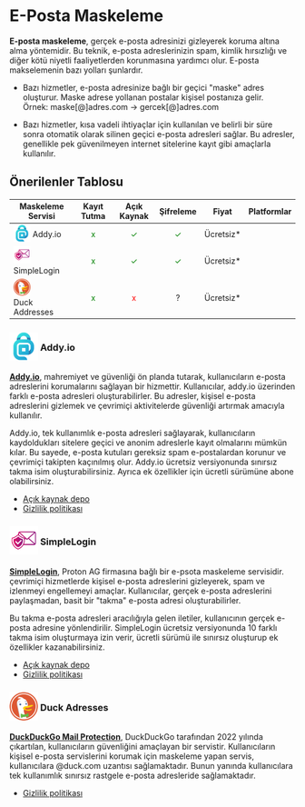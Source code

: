 # E-Posta Maskeleme

**E-posta maskeleme**, gerçek e-posta adresinizi gizleyerek koruma altına alma yöntemidir. Bu teknik, e-posta adreslerinizin spam, kimlik hırsızlığı ve diğer kötü niyetli faaliyetlerden korunmasına yardımcı olur. E-posta makselemenin bazı yolları şunlardır.

- Bazı hizmetler, e-posta adresinize bağlı bir geçici "maske" adres oluşturur. Maske adrese yollanan postalar kişisel postanıza gelir. <br>Örnek: maske[@]adres.com -> gercek[@]adres.com

- Bazı hizmetler, kısa vadeli ihtiyaçlar için kullanılan ve belirli bir süre sonra otomatik olarak silinen geçici e-posta adresleri sağlar. Bu adresler, genellikle pek güvenilmeyen internet sitelerine kayıt gibi amaçlarla kullanılır.

## Önerilenler Tablosu

| Maskeleme Servisi | Kayıt Tutma | Açık Kaynak | Şifreleme | Fiyat | Platformlar |
| --- | :---: | :---: | :---: | :---: | :---: |
| <span style="display: inline-block; vertical-align: middle;"><img src="docs/images/addyio-logo.png" alt="Addyio" style="width: 30px; height: 30px;"> </span> <span style="display: inline-block; vertical-align: middle;"> Addy.io | <span style="color: green;">x</span> | <span style="color: green;">✓</span> | <span style="color: green;">✓</span> | Ücretsiz* | <i class="fa-solid fa-globe"></i> <i class="fa-brands fa-apple"></i> <i class="fa-brands fa-android"></i> |
| <span style="display: inline-block; vertical-align: middle;"><img src="docs/images/simplelogin-logo.svg" alt="Simplelogin" style="width: 30px; height: 30px;"> </span> <span style="display: inline-block; vertical-align: middle;"> SimpleLogin | <span style="color: green;">x</span> | <span style="color: green;">✓</span> | <span style="color: green;">✓</span> | Ücretsiz* | <i class="fa-solid fa-globe"></i> <i class="fa-brands fa-apple"></i> <i class="fa-brands fa-android"></i>  |
| <span style="display: inline-block; vertical-align: middle;"><img src="docs/images/duckduckgo-icon.png" alt="Duck Addresses" style="width: 30px; height: 30px;"> </span> <span style="display: inline-block; vertical-align: middle;"> Duck Addresses | <span style="color: green;">x</span> | <span style="color: red;">x</span> | ? | Ücretsiz* | <i class="fa-solid fa-globe"></i> <i class="fa-brands fa-apple"></i> <i class="fa-brands fa-android"></i>  |

### <span style="display: inline-block; vertical-align: middle;"><img src="docs/images/addyio-logo.png" alt="uBlock Origin" style="width: 50px; height: auto;"> </span> <span style="display: inline-block; vertical-align: middle;"> Addy.io

[**Addy.io**](https://addy.io/), mahremiyet ve güvenliği ön planda tutarak, kullanıcıların e-posta adreslerini korumalarını sağlayan bir hizmettir. Kullanıcılar, addy.io üzerinden farklı e-posta adresleri oluşturabilirler. Bu adresler, kişisel e-posta adreslerini gizlemek ve çevrimiçi aktivitelerde güvenliği artırmak amacıyla kullanılır. 

Addy.io, tek kullanımlık e-posta adresleri sağlayarak, kullanıcıların kaydoldukları sitelere geçici ve anonim adreslerle kayıt olmalarını mümkün kılar. Bu sayede, e-posta kutuları gereksiz spam e-postalardan korunur ve çevrimiçi takipten kaçınılmış olur. Addy.io ücretsiz versiyonunda sınırsız takma isim oluşturabilirsiniz. Ayrıca ek özellikler için ücretli sürümüne abone olabilirsiniz.

- [Açık kaynak depo](https://github.com/anonaddy/anonaddy)
- [Gizlilik politikası](https://addy.io/privacy/)

### <span style="display: inline-block; vertical-align: middle;"><img src="docs/images/simplelogin-logo.svg" alt="uBlock Origin" style="width: 50px; height: auto;"> </span> <span style="display: inline-block; vertical-align: middle;"> SimpleLogin

[**SimpleLogin**](https://simplelogin.io/), Proton AG firmasına bağlı bir e-psota maskeleme servisidir. çevrimiçi hizmetlerde kişisel e-posta adreslerini gizleyerek, spam ve izlenmeyi engellemeyi amaçlar. Kullanıcılar, gerçek e-posta adreslerini paylaşmadan, basit bir "takma" e-posta adresi oluşturabilirler. 

Bu takma e-posta adresleri aracılığıyla gelen iletiler, kullanıcının gerçek e-posta adresine yönlendirilir. SimpleLogin ücretsiz versiyonunda 10 farklı takma isim oluşturmaya izin verir, ücretli sürümü ile sınırsız oluşturup ek özellikler kazanabilirsiniz.

- [Açık kaynak depo](https://github.com/simple-login/app)
- [Gizlilik politikası](https://simplelogin.io/privacy/)

### <span style="display: inline-block; vertical-align: middle;"><img src="docs/images/duckduckgo-icon.png" alt="uBlock Origin" style="width: 50px; height: auto;"> </span> <span style="display: inline-block; vertical-align: middle;"> Duck Adresses

[**DuckDuckGo Mail Protection**](https://duckduckgo.com/email/), DuckDuckGo tarafından 2022 yılında çıkartılan, kullanıcıların güvenliğini amaçlayan bir servistir. Kullanıcıların kişisel e-posta servislerini korumak için maskeleme yapan servis, kullanıcılara @duck.com uzantısı sağlamaktadır. Bunun yanında kullanıcılara tek kullanımlık sınırsız rastgele e-posta adresleride sağlamaktadır.

- [Gizlilik politikası](https://duckduckgo.com/privacy)




